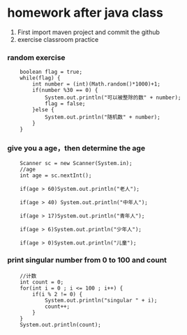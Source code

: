 homework after java class
=======================  
1. First import maven project and commit the github
2. exercise classroom practice 
### random exercise  

		boolean flag = true;
		while(flag) {
			int number = (int)(Math.random()*1000)+1;
			if(number %30 == 0) {
				System.out.println("可以被整除的数" + number);
				flag = false;
			}else {
				System.out.println("随机数" + number);
			}
		}
### give you a age，then determine the age  

		Scanner sc = new Scanner(System.in);
		//age
		int age = sc.nextInt();
		
		if(age > 60)System.out.println("老人");
		
		if(age > 40) System.out.println("中年人");
		
		if(age > 17)System.out.println("青年人");
		
		if(age > 6)System.out.println("少年人");
		
		if(age > 0)System.out.println("儿童");
### print singular number from 0 to 100 and count  


		//计数
		int count = 0;
		for(int i = 0 ; i <= 100 ; i++) {
			if(i % 2 != 0) {
				System.out.println("singular " + i);
				count++;
			}
		}
		System.out.println(count);
